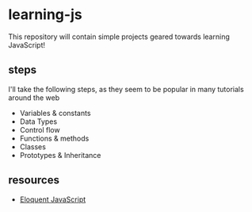 # learning-js

This repository will contain simple projects geared towards learning JavaScript!

## steps

I'll take the following steps, as they seem to be popular in many tutorials around the web

- Variables & constants
- Data Types
- Control flow
- Functions & methods
- Classes
- Prototypes & Inheritance

## resources

- [Eloquent JavaScript](https://eloquentjavascript.net/)
